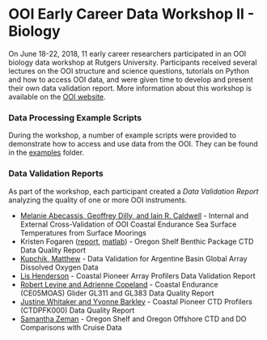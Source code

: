 # OOI Early Career Data Workshop II - Biology

On June 18-22, 2018, 11 early career researchers participated in an OOI biology data workshop at Rutgers University. Participants received several lectures on the OOI structure and science questions, tutorials on Python and how to access OOI data, and were given time to develop and present their own data validation report.  More information about this workshop is available on the [OOI website](http://oceanobservatories.org/data-workshops/).

### Data Processing Example Scripts
During the workshop, a number of example scripts were provided to demonstrate how to access and use data from the OOI.  They can be found in the [examples](examples) folder.

### Data Validation Reports
As part of the workshop, each participant created a *Data Validation Report* analyzing the quality of one or more OOI instruments.

* [Melanie Abecassis, Geoffrey Dilly, and Iain R. Caldwell](reports/Abecassis_Dilly_Caldwell.ipynb) - Internal and External Cross-Validation of OOI Coastal Endurance Sea Surface Temperatures from Surface Moorings
* Kristen Fogaren ([report](reports/Fogaren.pdf), [matlab](reports/Fogaren.mlx)) - Oregon Shelf Benthic Package CTD Data Quality Report
* [Kupchik, Matthew](reports/Kupchik.ipynb) - Data Validation for Argentine Basin Global Array Dissolved Oxygen Data
* [Lis Henderson](reports/Henderson.ipynb) - Coastal Pioneer Array Profilers Data Validation Report
* [Robert Levine and Adrienne Copeland](reports/Copeland_Levine.ipynb) - Coastal Endurance (CE05MOAS) Glider GL311 and GL383 Data Quality Report
* [Justine Whitaker and Yvonne Barkley](reports/Barkley_Whitaker.ipynb) - Coastal Pioneer CTD Profilers (CTDPFK000) Data Quality Report
* [Samantha Zeman](reports/Zeman.ipynb) - Oregon Shelf and Oregon Offshore CTD and DO Comparisons with Cruise Data